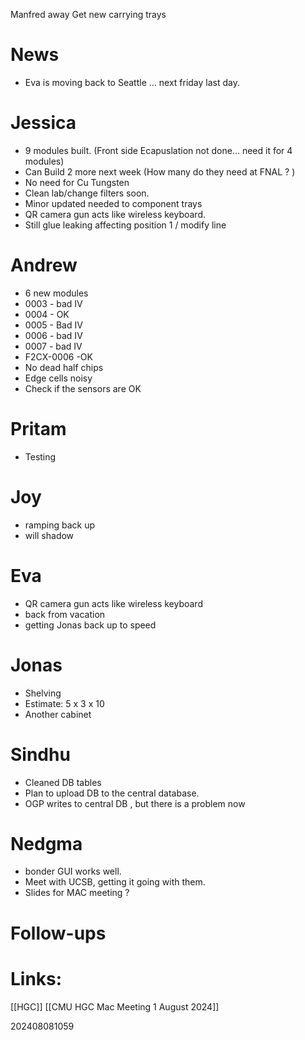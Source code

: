 Manfred away
Get new carrying trays

# News
- Eva is moving back to Seattle ... next friday last day. 

# Jessica
- 9 modules built. (Front side Ecapuslation not done... need it for 4 modules)
- Can Build 2 more next week (How many do they need at FNAL ? )
- No need for Cu Tungsten
- Clean lab/change filters soon.
- Minor updated needed to component trays
- QR camera gun acts like wireless keyboard. 
- Still glue leaking affecting position 1 / modify line

# Andrew
- 6 new modules
- 0003 - bad IV
- 0004 - OK 
- 0005 - Bad IV
- 0006 - bad IV
- 0007  - bad IV
- F2CX-0006 -OK
- No dead half chips
- Edge cells noisy 
- Check if the sensors are OK

# Pritam
- Testing

# Joy
- ramping back up 
- will shadow 

# Eva
- QR camera gun acts like wireless keyboard
- back from vacation
- getting Jonas back up to speed

# Jonas
- Shelving 
- Estimate: 5 x 3 x 10
- Another cabinet 

# Sindhu
- Cleaned DB tables
- Plan to upload DB to the central database.
- OGP writes to central DB , but there is a problem now

# Nedgma
- bonder GUI works well.
- Meet with UCSB, getting it going with them.
- Slides for MAC meeting ?


# Follow-ups


# Links: 
[[HGC]]
[[CMU HGC Mac Meeting 1 August 2024]]



202408081059
